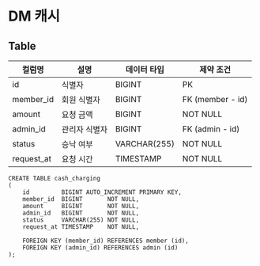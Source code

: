 # DM 캐시

## Table

| 컬럼명        | 설명      | 데이터 타입       | 제약 조건            |
|------------|---------|--------------|------------------|
| id         | 식별자     | BIGINT       | PK               |
| member_id  | 회원 식별자  | BIGINT       | FK (member - id) |
| amount     | 요청 금액   | BIGINT       | NOT NULL         |
| admin_id   | 관리자 식별자 | BIGINT       | FK (admin - id)  |
| status     | 승낙 여부   | VARCHAR(255) | NOT NULL         |
| request_at | 요청 시간   | TIMESTAMP    | NOT NULL         |

```mysql
CREATE TABLE cash_charging
(
    id         BIGINT AUTO_INCREMENT PRIMARY KEY,
    member_id  BIGINT       NOT NULL,
    amount     BIGINT       NOT NULL,
    admin_id   BIGINT       NOT NULL,
    status     VARCHAR(255) NOT NULL,
    request_at TIMESTAMP    NOT NULL,

    FOREIGN KEY (member_id) REFERENCES member (id),
    FOREIGN KEY (admin_id) REFERENCES admin (id)
);
```